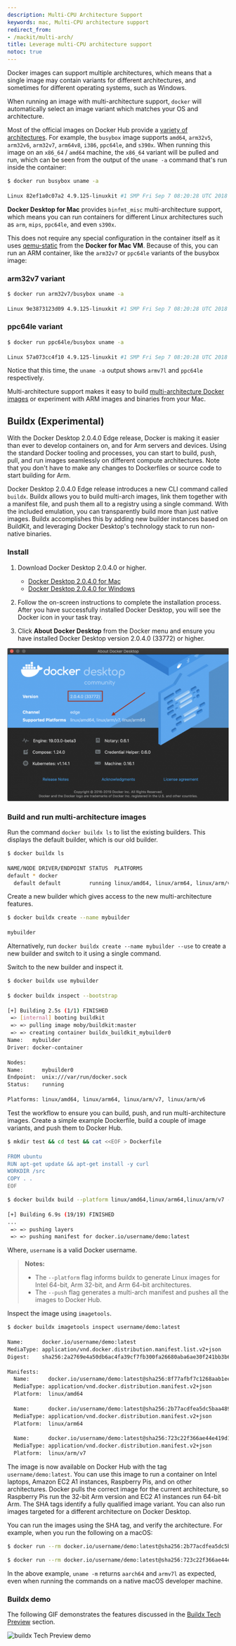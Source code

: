 ```yaml
---
description: Multi-CPU Architecture Support
keywords: mac, Multi-CPU architecture support
redirect_from:
- /mackit/multi-arch/
title: Leverage multi-CPU architecture support
notoc: true
---
```

Docker images can support multiple architectures, which means that a single
image may contain variants for different architectures, and sometimes for different
operating systems, such as Windows.

When running an image with multi-architecture support, `docker` will
automatically select an image variant which matches your OS and architecture.

Most of the official images on Docker Hub provide a [variety of architectures](https://github.com/docker-library/official-images#architectures-other-than-amd64).
For example, the `busybox` image supports `amd64`, `arm32v5`, `arm32v6`,
`arm32v7`, `arm64v8`, `i386`, `ppc64le`, and `s390x`. When running this image
on an `x86_64` / `amd64` machine, the `x86_64` variant will be pulled and run,
which can be seen from the output of the `uname -a` command that's run inside
the container:

```bash
$ docker run busybox uname -a

Linux 82ef1a0c07a2 4.9.125-linuxkit #1 SMP Fri Sep 7 08:20:28 UTC 2018 x86_64 GNU/Linux
```

**Docker Desktop for Mac** provides `binfmt_misc` multi-architecture support,
which means you can run containers for different Linux architectures
such as `arm`, `mips`, `ppc64le`, and even `s390x`.

This does not require any special configuration in the container itself as it uses
<a href="http://wiki.qemu.org/" target="_blank">qemu-static</a> from the **Docker for
Mac VM**. Because of this, you can run an ARM container, like the `arm32v7` or `ppc64le`
variants of the busybox image:

### arm32v7 variant
```bash
$ docker run arm32v7/busybox uname -a

Linux 9e3873123d09 4.9.125-linuxkit #1 SMP Fri Sep 7 08:20:28 UTC 2018 armv7l GNU/Linux
```

### ppc64le variant
```bash
$ docker run ppc64le/busybox uname -a

Linux 57a073cc4f10 4.9.125-linuxkit #1 SMP Fri Sep 7 08:20:28 UTC 2018 ppc64le GNU/Linux
```

Notice that this time, the `uname -a` output shows `armv7l` and
`ppc64le` respectively.

Multi-architecture support makes it easy to build <a href="https://blog.docker.com/2017/11/multi-arch-all-the-things/" target="_blank">multi-architecture Docker images</a> or experiment with ARM images and binaries from your Mac.

## Buildx (Experimental)

With the Docker Desktop 2.0.4.0 Edge release, Docker is making it easier than ever to develop containers on, and for Arm servers and devices. Using the standard Docker tooling and processes, you can start to build, push, pull, and run images seamlessly on different compute architectures. Note that you don't have to make any changes to Dockerfiles or source code to start building for Arm.

Docker Desktop 2.0.4.0 Edge release introduces a new CLI command called `buildx`.  Buildx allows you to build multi-arch images, link them together with a manifest file, and push them all to a registry using a single command.  With the included emulation, you can transparently build more than just native images.  Buildx accomplishes this by adding new builder instances based on BuildKit, and leveraging Docker Desktop's technology stack to run non-native binaries.

### Install

1. Download Docker Desktop 2.0.4.0 or higher.

    - [Docker Desktop 2.0.4.0 for Mac](https://docs.docker.com/docker-for-mac/edge-release-notes/)
    - [Docker Desktop 2.0.4.0 for Windows](https://docs.docker.com/docker-for-windows/edge-release-notes/)

1. Follow the on-screen instructions to complete the installation process. After you have successfully installed Docker Desktop, you will see the Docker icon in your task tray.

1. Click **About Docker Desktop** from the Docker menu and ensure you have installed Docker Desktop version 2.0.4.0 (33772) or higher.

![about-docker-desktop-buildx](./images/desktop-buildx-version.png)

### Build and run multi-architecture images

Run the command `docker buildx ls` to list the existing builders. This displays the default builder, which is our old builder.

```bash
$ docker buildx ls

NAME/NODE DRIVER/ENDPOINT STATUS  PLATFORMS
default * docker
  default default         running linux/amd64, linux/arm64, linux/arm/v7, linux/arm/v6
```

Create a new builder which gives access to the new multi-architecture features.

```bash
$ docker buildx create --name mybuilder

mybuilder
```

Alternatively, run `docker buildx create --name mybuilder --use` to create a new builder and switch to it using a single command.

Switch to the new builder and inspect it.

```bash
$ docker buildx use mybuilder

$ docker buildx inspect --bootstrap

[+] Building 2.5s (1/1) FINISHED
 => [internal] booting buildkit                                                   2.5s
 => => pulling image moby/buildkit:master                                         1.3s
 => => creating container buildx_buildkit_mybuilder0                              1.2s
Name:   mybuilder
Driver: docker-container

Nodes:
Name:      mybuilder0
Endpoint:  unix:///var/run/docker.sock
Status:    running

Platforms: linux/amd64, linux/arm64, linux/arm/v7, linux/arm/v6
```

Test the workflow to ensure you can build, push, and run multi-architecture images. Create a simple example Dockerfile, build a couple of image variants, and push them to Docker Hub.

```bash
$ mkdir test && cd test && cat <<EOF > Dockerfile

FROM ubuntu
RUN apt-get update && apt-get install -y curl
WORKDIR /src
COPY . .
EOF
```

```bash
$ docker buildx build --platform linux/amd64,linux/arm64,linux/arm/v7 -t username/demo:latest --push .

[+] Building 6.9s (19/19) FINISHED
...
 => => pushing layers                                                             2.7s
 => => pushing manifest for docker.io/username/demo:latest                       2.2
 ```

Where, `username` is a valid Docker username.

>   **Notes:**
>
>  - The `--platform` flag informs buildx to generate Linux images for Intel 64-bit, Arm 32-bit, and Arm 64-bit architectures.
>  - The `--push` flag generates a multi-arch manifest and pushes all the images to Docker Hub.

Inspect the image using `imagetools`.

```bash
$ docker buildx imagetools inspect username/demo:latest

Name:      docker.io/username/demo:latest
MediaType: application/vnd.docker.distribution.manifest.list.v2+json
Digest:    sha256:2a2769e4a50db6ac4fa39cf7fb300fa26680aba6ae30f241bb3b6225858eab76

Manifests:
  Name:      docker.io/username/demo:latest@sha256:8f77afbf7c1268aab1ee7f6ce169bb0d96b86f585587d259583a10d5cd56edca
  MediaType: application/vnd.docker.distribution.manifest.v2+json
  Platform:  linux/amd64

  Name:      docker.io/username/demo:latest@sha256:2b77acdfea5dc5baa489ffab2a0b4a387666d1d526490e31845eb64e3e73ed20
  MediaType: application/vnd.docker.distribution.manifest.v2+json
  Platform:  linux/arm64

  Name:      docker.io/username/demo:latest@sha256:723c22f366ae44e419d12706453a544ae92711ae52f510e226f6467d8228d191
  MediaType: application/vnd.docker.distribution.manifest.v2+json
  Platform:  linux/arm/v7
  ```

  The image is now available on Docker Hub with the tag `username/demo:latest`. You can use this image to run a container on Intel laptops, Amazon EC2 A1 instances, Raspberry Pis, and on other architectures. Docker pulls the correct image for the current architecture, so Raspberry Pis run the 32-bit Arm version and EC2 A1 instances run 64-bit Arm. The SHA tags identify a fully qualified image variant. You can also run images targeted for a different architecture on Docker Desktop.

  You can run the images using the SHA tag, and verify the architecture. For example, when you run the following on a macOS:

 ```bash
 $ docker run --rm docker.io/username/demo:latest@sha256:2b77acdfea5dc5baa489ffab2a0b4a387666d1d526490e31845eb64e3e73ed20 uname -m aarch64
```

```bash
$ docker run --rm docker.io/username/demo:latest@sha256:723c22f366ae44e419d12706453a544ae92711ae52f510e226f6467d8228d191 uname -m armv7l
```

In the above example, `uname -m` returns `aarch64` and `armv7l` as expected, even when running the commands on a native macOS developer machine.

### Buildx demo

The following GIF demonstrates the features discussed in the [Buildx Tech Preview](#buildx-tech-preview) section.

 ![buildx Tech Preview demo](https://engineering.docker.com/wp-content/uploads/engineering/2019/04/demo_loop.gif)